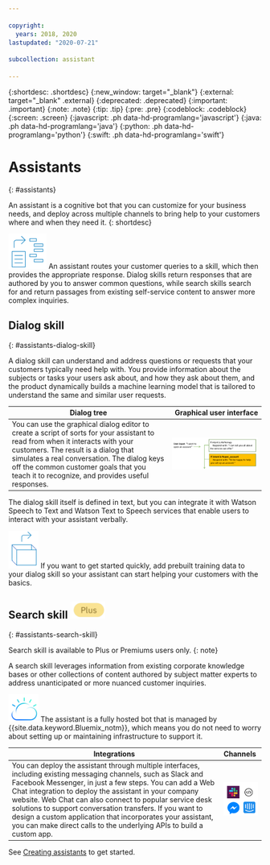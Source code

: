 ```yaml
---

copyright:
  years: 2018, 2020
lastupdated: "2020-07-21"

subcollection: assistant

---
```


{:shortdesc: .shortdesc}
{:new_window: target="_blank"}
{:external: target="_blank" .external}
{:deprecated: .deprecated}
{:important: .important}
{:note: .note}
{:tip: .tip}
{:pre: .pre}
{:codeblock: .codeblock}
{:screen: .screen}
{:javascript: .ph data-hd-programlang='javascript'}
{:java: .ph data-hd-programlang='java'}
{:python: .ph data-hd-programlang='python'}
{:swift: .ph data-hd-programlang='swift'}

# Assistants
{: #assistants}

An assistant is a cognitive bot that you can customize for your business needs, and deploy across multiple channels to bring help to your customers where and when they need it.
{: shortdesc}

![Skills](images/skill-icon.png)  An assistant routes your customer queries to a skill, which then provides the appropriate response. Dialog skills return responses that are authored by you to answer common questions, while search skills search for and return passages from existing self-service content to answer more complex inquiries.

## Dialog skill
{: #assistants-dialog-skill}

A dialog skill can understand and address questions or requests that your customers typically need help with. You provide information about the subjects or tasks your users ask about, and how they ask about them, and the product dynamically builds a machine learning model that is tailored to understand the same and similar user requests.

| Dialog tree | Graphical user interface |
|-------------|-------------------------:|
| You can use the graphical dialog editor to create a script of sorts for your assistant to read from when it interacts with your customers. The result is a dialog that simulates a real conversation. The dialog keys off the common customer goals that you teach it to recognize, and provides useful responses. | ![A sample dialog tree with example content](images/dialog-depiction.png) |

The dialog skill itself is defined in text, but you can integrate it with Watson Speech to Text and Watson Text to Speech services that enable users to interact with your assistant verbally.

![Out-of-the-box training data](images/oob.png)  If you want to get started quickly, add prebuilt training data to your dialog skill so your assistant can start helping your customers with the basics.

## Search skill ![Plus or Premium plan only](images/plus.png)
{: #assistants-search-skill}

Search skill is available to Plus or Premiums users only.
{: note}

A search skill leverages information from existing corporate knowledge bases or other collections of content authored by subject matter experts to address unanticipated or more nuanced customer inquiries.

![IBM Cloud](images/cloud.png)  The assistant is a fully hosted bot that is managed by {{site.data.keyword.Bluemix_notm}}, which means you do not need to worry about setting up or maintaining infrastructure to support it.

| Integrations       | Channels  |
|--------------------|:----------|
| You can deploy the assistant through multiple interfaces, including existing messaging channels, such as Slack and Facebook Messenger, in just a few steps. You can add a Web Chat integration to deploy the assistant in your company website. Web Chat can also connect to popular service desk solutions to support conversation transfers. If you want to design a custom application that incorporates your assistant, you can make direct calls to the underlying APIs to build a custom app. | ![Integration methods including Slack, Facebook Messenger, a web application or human agent integration](images/integrations.png) |

See [Creating assistants](/docs/assistant?topic=assistant-assistant-add) to get started.